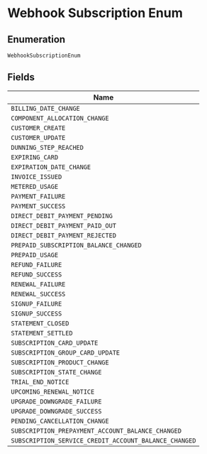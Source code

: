 
# Webhook Subscription Enum

## Enumeration

`WebhookSubscriptionEnum`

## Fields

| Name |
|  --- |
| `BILLING_DATE_CHANGE` |
| `COMPONENT_ALLOCATION_CHANGE` |
| `CUSTOMER_CREATE` |
| `CUSTOMER_UPDATE` |
| `DUNNING_STEP_REACHED` |
| `EXPIRING_CARD` |
| `EXPIRATION_DATE_CHANGE` |
| `INVOICE_ISSUED` |
| `METERED_USAGE` |
| `PAYMENT_FAILURE` |
| `PAYMENT_SUCCESS` |
| `DIRECT_DEBIT_PAYMENT_PENDING` |
| `DIRECT_DEBIT_PAYMENT_PAID_OUT` |
| `DIRECT_DEBIT_PAYMENT_REJECTED` |
| `PREPAID_SUBSCRIPTION_BALANCE_CHANGED` |
| `PREPAID_USAGE` |
| `REFUND_FAILURE` |
| `REFUND_SUCCESS` |
| `RENEWAL_FAILURE` |
| `RENEWAL_SUCCESS` |
| `SIGNUP_FAILURE` |
| `SIGNUP_SUCCESS` |
| `STATEMENT_CLOSED` |
| `STATEMENT_SETTLED` |
| `SUBSCRIPTION_CARD_UPDATE` |
| `SUBSCRIPTION_GROUP_CARD_UPDATE` |
| `SUBSCRIPTION_PRODUCT_CHANGE` |
| `SUBSCRIPTION_STATE_CHANGE` |
| `TRIAL_END_NOTICE` |
| `UPCOMING_RENEWAL_NOTICE` |
| `UPGRADE_DOWNGRADE_FAILURE` |
| `UPGRADE_DOWNGRADE_SUCCESS` |
| `PENDING_CANCELLATION_CHANGE` |
| `SUBSCRIPTION_PREPAYMENT_ACCOUNT_BALANCE_CHANGED` |
| `SUBSCRIPTION_SERVICE_CREDIT_ACCOUNT_BALANCE_CHANGED` |

